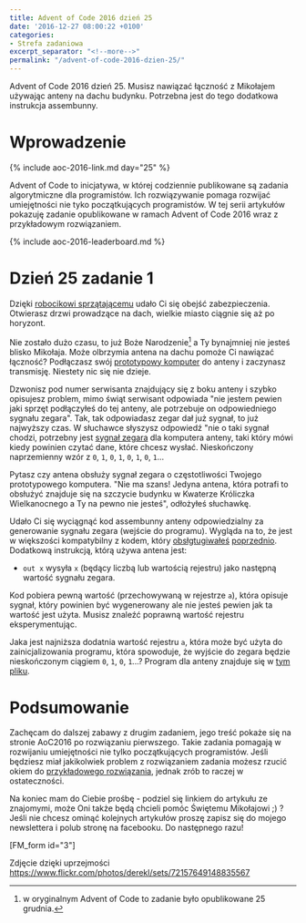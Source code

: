 ```yaml
---
title: Advent of Code 2016 dzień 25
date: '2016-12-27 08:00:22 +0100'
categories:
- Strefa zadaniowa
excerpt_separator: "<!--more-->"
permalink: "/advent-of-code-2016-dzien-25/"
---
```

Advent of Code 2016 dzień 25. Musisz nawiązać łączność z Mikołajem używając anteny na dachu budynku. Potrzebna jest do tego dodatkowa instrukcja assembunny.

# Wprowadzenie
  
{% include aoc-2016-link.md day="25" %}

Advent of Code to inicjatywa, w której codziennie publikowane są zadania algorytmiczne dla programistów. Ich rozwiązywanie pomaga rozwijać umiejętności nie tyko początkujących programistów. W tej serii artykułów pokazuję zadanie opublikowane w ramach Advent of Code 2016 wraz z przykładowym rozwiązaniem.

{% include aoc-2016-leaderboard.md %}

# Dzień 25 zadanie 1
  
Dzięki [robocikowi sprzątającemu](http://www.samouczekprogramisty.pl/advent-of-code-2016-dzien-24/) udało Ci się obejść zabezpieczenia. Otwierasz drzwi prowadzące na dach, wielkie miasto ciągnie się aż po horyzont.

Nie zostało dużo czasu, to już Boże Narodzenie[^data] a Ty bynajmniej nie jesteś blisko Mikołaja. Może olbrzymia antena na dachu pomoże Ci nawiązać łączność? Podłączasz swój [prototypowy komputer](http://www.samouczekprogramisty.pl/advent-of-code-2016-dzien-11/) do anteny i zaczynasz transmisję. Niestety nic się nie dzieje.

 [^data]: w oryginalnym Advent of Code to zadanie było opublikowane 25 grudnia.

Dzwonisz pod numer serwisanta znajdujący się z boku anteny i szybko opisujesz problem, mimo świąt serwisant odpowiada "nie jestem pewien jaki sprzęt podłączyłeś do tej anteny, ale potrzebuje on odpowiedniego sygnału zegara". Tak, tak odpowiadasz zegar dał już sygnał, to już najwyższy czas. W słuchawce słyszysz odpowiedź "nie o taki sygnał chodzi, potrzebny jest [sygnał zegara](https://en.wikipedia.org/wiki/Clock_signal) dla komputera anteny, taki który mówi kiedy powinien czytać dane, które chcesz wysłać. Nieskończony naprzemienny wzór z `0`, `1`, `0`, `1`, `0`, `1`, `0`, `1`...

Pytasz czy antena obsłuży sygnał zegara o częstotliwości Twojego prototypowego komputera. "Nie ma szans! Jedyna antena, która potrafi to obsłużyć znajduje się na szczycie budynku w Kwaterze Króliczka Wielkanocnego a Ty na pewno nie jesteś", odłożyłeś słuchawkę.

Udało Ci się wyciągnąć kod assembunny anteny odpowiedzialny za generowanie sygnału zegara (wejście do programu). Wygląda na to, że jest w większości kompatybilny z kodem, który [obsłgtugiwałeś](http://www.samouczekprogramisty.pl/advent-of-code-2016-dzien-12/) [poprzednio](http://www.samouczekprogramisty.pl/advent-of-code-2016-dzien-23/). Dodatkową instrukcją, którą używa antena jest:

- `out x` wysyła `x` (będący liczbą lub wartością rejestru) jako następną wartość sygnału zegara.
  
  
Kod pobiera pewną wartość (przechowywaną w rejestrze `a`), która opisuje sygnał, który powinien być wygenerowany ale nie jesteś pewien jak ta wartość jest użyta. Musisz znaleźć poprawną wartość rejestru eksperymentując.

Jaka jest najniższa dodatnia wartość rejestru `a`, która może być użyta do zainicjalizowania programu, która spowoduje, że wyjście do zegara będzie nieskończonym ciągiem `0`, `1`, `0`, `1`...? Program dla anteny znajduje się w [tym pliku](https://raw.githubusercontent.com/SamouczekProgramisty/StrefaZadaniowaSamouka/master/05_aoc_2016/src/main/test/resources/day25_input.txt).

# Podsumowanie
  
Zachęcam do dalszej zabawy z drugim zadaniem, jego treść pokaże się na stronie AoC2016 po rozwiązaniu pierwszego. Takie zadania pomagają w rozwijaniu umiejętności nie tylko początkujących programistów. Jeśli będziesz miał jakikolwiek problem z rozwiązaniem zadania możesz rzucić okiem do [przykładowego rozwiązania](https://github.com/SamouczekProgramisty/StrefaZadaniowaSamouka/tree/master/05_aoc_2016/src/main/java/pl/samouczekprogramisty/szs/aoc2016/day25), jednak zrób to raczej w ostateczności.

Na koniec mam do Ciebie prośbę - podziel się linkiem do artykułu ze znajomymi, może Oni także będą chcieli pomóc Świętemu Mikołajowi ;) ? Jeśli nie chcesz ominąć kolejnych artykułów proszę zapisz się do mojego newslettera i polub stronę na facebooku. Do następnego razu!

[FM\_form id="3"]

Zdjęcie dzięki uprzejmości https://www.flickr.com/photos/derekl/sets/72157649148835567


